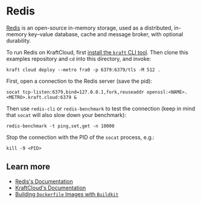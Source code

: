 # Redis

[Redis](https://redis.io) is an open-source in-memory storage, used as a distributed, in-memory key–value database, cache and message broker, with optional durability.

To run Redis on KraftCloud, first [install the `kraft` CLI tool](https://unikraft.org/docs/cli).
Then clone this examples repository and `cd` into this directory, and invoke:

```console
kraft cloud deploy --metro fra0 -p 6379:6379/tls -M 512 .
```

First, open a connection to the Redis server (save the pid):

```console
socat tcp-listen:6379,bind=127.0.0.1,fork,reuseaddr openssl:<NAME>.<METRO>.kraft.cloud:6379 &
```

Then use `redis-cli` or `redis-benchmark` to test the connection (keep in mind that `socat` will also slow down your benchmark):

```console
redis-benchmark -t ping,set,get -n 10000
```

Stop the connection with the PID of the `socat` process, e.g.:

```console
kill -9 <PID>
```

## Learn more

- [Redis's Documentation](https://redis.io/docs/)
- [KraftCloud's Documentation](https://docs.kraft.cloud)
- [Building `Dockerfile` Images with `Buildkit`](https://unikraft.org/guides/building-dockerfile-images-with-buildkit)
